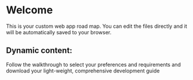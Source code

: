 # Welcome

This is your custom web app road map. You can edit the files directly and it will be automatically saved to your browser.

## Dynamic content:

Follow the walkthrough to select your preferences and requirements and download your light-weight, comprehensive development guide

<!-- section-1 -->
